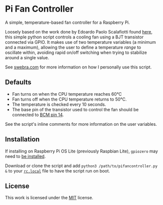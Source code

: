 # Pi Fan Controller
A simple, temperature-based fan controller for a Raspberry Pi.

Loosely based on the work done by Edoardo Paolo Scalafiotti found [here](https://hackernoon.com/how-to-control-a-fan-to-cool-the-cpu-of-your-raspberrypi-3313b6e7f92c), this simple python script controls a cooling fan using a BJT transistor connected via GPIO. It makes use of two temperature variables (a minimum and a maximum), allowing the user to define a temperature *range* to oscillate within, avoiding rapid on/off switching when trying to stabilize around a single value.

See [swebra.com](https://swebra.com/projects/pi-fan-controller/) for more information on how I personally use this script.

## Defaults
- Fan turns on when the CPU temperature reaches 60°C
- Fan turns off when the CPU temperature returns to 50°C.
- The temperature is checked every 10 seconds.
- The base pin of the transistor used to control the fan should be connected to [BCM pin 14](https://pinout.xyz/pinout/pin8_gpio14).

See the script's inline comments for more information on the user variables.

## Installation
If installing on Raspberry Pi OS Lite (previously Raspbian Lite), `gpiozero` may need to [be installed](https://gpiozero.readthedocs.io/en/stable/installing.html).

Download or clone the script and add `python3 /path/to/pifancontroller.py &` to your [`rc.local`](https://www.raspberrypi.org/documentation/linux/usage/rc-local.md) file to have the script run on boot.

## License
This work is licensed under the [MIT](https://opensource.org/licenses/MIT) license.
